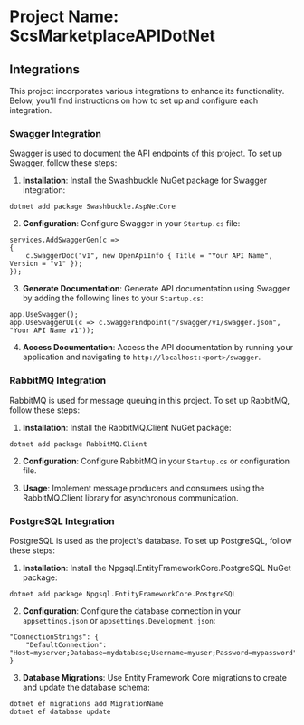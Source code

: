 # Project Name: ScsMarketplaceAPIDotNet

## Integrations

This project incorporates various integrations to enhance its functionality. Below, you'll find instructions on how to set up and configure each integration.

### Swagger Integration

Swagger is used to document the API endpoints of this project. To set up Swagger, follow these steps:

1. **Installation**: Install the Swashbuckle NuGet package for Swagger integration:

```
dotnet add package Swashbuckle.AspNetCore
```

2. **Configuration**: Configure Swagger in your `Startup.cs` file:

```
services.AddSwaggerGen(c =>
{
    c.SwaggerDoc("v1", new OpenApiInfo { Title = "Your API Name", Version = "v1" });
});
```

3. **Generate Documentation**: Generate API documentation using Swagger by adding the following lines to your `Startup.cs`:

```
app.UseSwagger();
app.UseSwaggerUI(c => c.SwaggerEndpoint("/swagger/v1/swagger.json", "Your API Name v1"));
```

4. **Access Documentation**: Access the API documentation by running your application and navigating to `http://localhost:<port>/swagger`.

### RabbitMQ Integration

RabbitMQ is used for message queuing in this project. To set up RabbitMQ, follow these steps:

1. **Installation**: Install the RabbitMQ.Client NuGet package:

```
dotnet add package RabbitMQ.Client
```

2. **Configuration**: Configure RabbitMQ in your `Startup.cs` or configuration file.

3. **Usage**: Implement message producers and consumers using the RabbitMQ.Client library for asynchronous communication.

### PostgreSQL Integration

PostgreSQL is used as the project's database. To set up PostgreSQL, follow these steps:

1. **Installation**: Install the Npgsql.EntityFrameworkCore.PostgreSQL NuGet package:

```
dotnet add package Npgsql.EntityFrameworkCore.PostgreSQL
```

2. **Configuration**: Configure the database connection in your `appsettings.json` or `appsettings.Development.json`:

```
"ConnectionStrings": {
    "DefaultConnection": "Host=myserver;Database=mydatabase;Username=myuser;Password=mypassword"
}
```

3. **Database Migrations**: Use Entity Framework Core migrations to create and update the database schema:

```
dotnet ef migrations add MigrationName
dotnet ef database update
```
